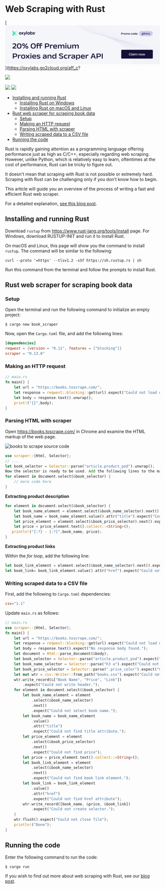 # Web Scraping with Rust

[![Oxylabs promo code](https://raw.githubusercontent.com/oxylabs/product-integrations/refs/heads/master/Affiliate-Universal-1090x275.png)](https://oxylabs.go2cloud.org/aff_c?

[![](https://dcbadge.vercel.app/api/server/eWsVUJrnG5)](https://discord.gg/GbxmdGhZjq)

<a href="https://github.com/topics/go"><img src="https://img.shields.io/static/v1?label=&amp;message=rust&amp;color=brightgreen" style="max-width: 100%;"></a> <a href="https://github.com/topics/web-scraping"><img src="https://img.shields.io/static/v1?label=&amp;message=Web%20Scraping&amp;color=important" style="max-width: 100%;"></a>

  - [Installing and running Rust](#installing-and-running-rust)
    - [Installing Rust on Windows](#installing-rust-on-windows)
    - [Installing Rust on macOS and Linux](#installing-rust-on-macos-and-linux)
  - [Rust web scraper for scraping book data](#rust-web-scraper-for-scraping-book-data)
    - [Setup](#setup)
    - [Making an HTTP request](#making-an-http-request)
    - [Parsing HTML with scraper](#parsing-html-with-scraper)
    - [Writing scraped data to a CSV file](#writing-scraped-data-to-a-csv-file)
  - [Running the code](#running-the-code)

Rust is rapidly gaining attention as a programming language offering performance just as high as C/C++, especially regarding web scraping. However, unlike Python, which is relatively easy to learn, oftentimes at the cost of performance, Rust can be tricky to figure out. 

It doesn't mean that scraping with Rust is not possible or extremely hard. Scraping with Rust can be challenging only if you don't know how to begin.

This article will guide you an overview of the process of writing a fast and efficient Rust web scraper.

For a detailed explanation, [see this blog post](https://oxylabs.io/blog/rust-web-scraping).

## Installing and running Rust

Download `rustup` from https://www.rust-lang.org/tools/install page. For Windows, download RUSTUP-INIT and run it to install Rust.

On macOS and Linux, this page will show you the command to install `rustup`. The command will be similar to the following:

```shell
curl --proto '=https' --tlsv1.2 -sSf https://sh.rustup.rs | sh
```

Run this command from the terminal and follow the prompts to install Rust.

## Rust web scraper for scraping book data

### Setup

Open the terminal and run the following command to initialize an empty project:

```shell
$ cargo new book_scraper
```

Now, open the `Cargo.toml` file, and add the following lines:

```toml
[dependencies]
reqwest = {version = "0.11", features = ["blocking"]} 
scraper = "0.13.0"
```

### Making an HTTP request

```rust
// main.rs
fn main() {
    let url = "https://books.toscrape.com/";
    let response = reqwest::blocking::get(url).expect("Could not load url.");
    let body = response.text().unwrap();
    print!("{}",body);
}
```

### Parsing HTML with scraper



Open https://books.toscrape.com/ in Chrome and examine the HTML markup of the web page.

![books to scrape source code](https://oxylabs.io/blog/images/2021/12/book_container-1.png)



```rust
use scraper::{Html, Selector};
// ...
let book_selector = Selector::parse("article.product_pod").unwrap();
Now the selector is ready to be used. Add the following lines to the main function:
for element in document.select(&book_selector) {
	// more code here
} 
```

**Extracting product description**

```rust
for element in document.select(&book_selector) {
    let book_name_element = element.select(&book_name_selector).next().expect("Could not select book name.");
    let book_name = book_name_element.value().attr("title").expect("Could not find title attribute.");
    let price_element = element.select(&book_price_selector).next().expect("Could not find price");
    let price = price_element.text().collect::<String>();
   println!("{:?} - {:?}",book_name, price);
}
```

**Extracting product links**

Within the *for loop*, add the following line:

```rust
let book_link_element = element.select(&book_name_selector).next().expect("Could not find book link element.");
let book_link= book_link_element.value().attr("href").expect("Could not find href attribute");
```

### Writing scraped data to a CSV file

First, add the following to `Cargo.toml` dependencies:

```toml
csv="1.1"
```

Update `main.rs` as follows:

```rust
// main.rs
use scraper::{Html, Selector};
fn main() {
    let url = "https://books.toscrape.com/";
    let response = reqwest::blocking::get(url).expect("Could not load url.");
    let body = response.text().expect("No response body found.");
    let document = Html::parse_document(&body);
    let book_selector = Selector::parse("article.product_pod").expect("Could not create selector.");
    let book_name_selector = Selector::parse("h3 a").expect("Could not create selector.");
    let book_price_selector = Selector::parse(".price_color").expect("Could not create selector.");
    let mut wtr = csv::Writer::from_path("books.csv").expect("Could not create file.");
    wtr.write_record(&["Book Name", "Price", "Link"])
        .expect("Could not write header.");
    for element in document.select(&book_selector) {
        let book_name_element = element
            .select(&book_name_selector)
            .next()
            .expect("Could not select book name.");
        let book_name = book_name_element
            .value()
            .attr("title")
            .expect("Could not find title attribute.");
        let price_element = element
            .select(&book_price_selector)
            .next()
            .expect("Could not find price");
        let price = price_element.text().collect::<String>();
        let book_link_element = element
            .select(&book_name_selector)
            .next()
            .expect("Could not find book link element.");
        let book_link = book_link_element
            .value()
            .attr("href")
            .expect("Could not find href attribute");
        wtr.write_record([book_name, &price, &book_link])
            .expect("Could not create selector.");
    }
    wtr.flush().expect("Could not close file");
    println!("Done");
}
```

## Running the code

Enter the following command to run the code:

```shell
$ cargo run
```

If you wish to find out more about web scraping with Rust, see our [blog post](https://oxylabs.io/blog/rust-web-scraping).
